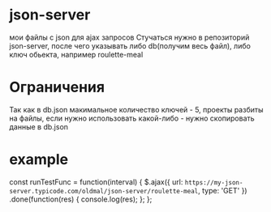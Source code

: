 # json-server
мои файлы с json для ajax запросов
Стучаться нужно в репозиторий json-server, после чего указывать либо db(получим весь файл), либо ключ обьекта, например roulette-meal

# Ограничения
Так как в db.json макимальное количество ключей - 5, проекты разбиты на файлы, если нужно использовать какой-либо - нужно скопировать данные в db.json

# example
const runTestFunc = function(interval) {
  $.ajax({
    url: `https://my-json-server.typicode.com/oldmal/json-server/roulette-meal`,
    type: 'GET'
  })
    .done(function(res) {
      console.log(res);
    };
};
